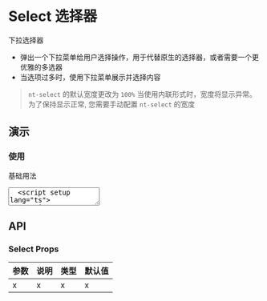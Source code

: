 # Select 选择器

下拉选择器

- 弹出一个下拉菜单给用户选择操作，用于代替原生的选择器，或者需要一个更优雅的多选器
- 当选项过多时，使用下拉菜单展示并选择内容

> `nt-select` 的默认宽度更改为 `100%` 当使用内联形式时，宽度将显示异常。为了保持显示正常, 您需要手动配置 `nt-select` 的宽度

## 演示

<script setup>
  import { Select } from "../../src";
  import { ref } from 'vue';

  const fruits = ["苹果", "香蕉", "橙子", "葡萄", "柠檬", "草莓", "樱桃", "芒果", "猕猴桃", "杨梅", "菠萝", "西瓜", "哈密瓜", "桃子", "梨", "柿子", "榴莲", "椰子", "龙眼", "荔枝"];

  const options = fruits.slice(0, 10).map((item, i) => { return { value: i, label: item } });

  const selectedValue = ref(0);
</script>

### 使用

基础用法

<ClientOnly>
  <CodePreview>
  <textarea lang="vue" v-pre>
  <script setup lang="ts">
  </script>
  <template>
    <hr />
  </template>
  </textarea>
  <template #preview>
    <Select :options="options" v-model="selectedValue"></Select>
  </template>
  </CodePreview>
</ClientOnly>

## API

### Select Props

<!-- prettier-ignore -->
| 参数 | 说明 | 类型 | 默认值 |
| --- | --- | --- | --- |
| x | x | x | x |
